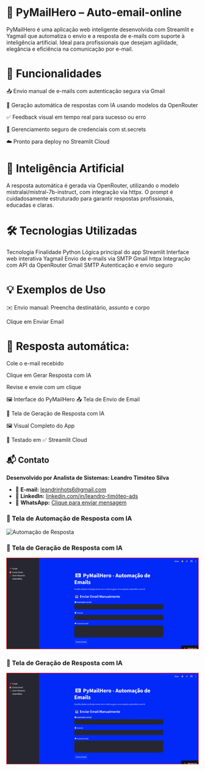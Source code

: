 # 📧 PyMailHero – Auto-email-online
PyMailHero é uma aplicação web inteligente desenvolvida com Streamlit e Yagmail que automatiza o envio e a resposta de e-mails com suporte à inteligência artificial. Ideal para profissionais que desejam agilidade, elegância e eficiência na comunicação por e-mail.

# 🚀 Funcionalidades
📤 Envio manual de e-mails com autenticação segura via Gmail

🤖 Geração automática de respostas com IA usando modelos da OpenRouter

✅ Feedback visual em tempo real para sucesso ou erro

🔐 Gerenciamento seguro de credenciais com st.secrets

☁️ Pronto para deploy no Streamlit Cloud

# 🧠 Inteligência Artificial
A resposta automática é gerada via OpenRouter, utilizando o modelo mistralai/mistral-7b-instruct, com integração via httpx. O prompt é cuidadosamente estruturado para garantir respostas profissionais, educadas e claras.

# 🛠️ Tecnologias Utilizadas
Tecnologia	Finalidade
Python	Lógica principal do app
Streamlit	Interface web interativa
Yagmail	Envio de e-mails via SMTP Gmail
httpx	Integração com API da OpenRouter
Gmail SMTP	Autenticação e envio seguro

# 💡 Exemplos de Uso
✉️ Envio manual:
Preencha destinatário, assunto e corpo

Clique em Enviar Email

# 🤖 Resposta automática:
Cole o e-mail recebido

Clique em Gerar Resposta com IA

Revise e envie com um clique

🖼️ Interface do PyMailHero
📤 Tela de Envio de Email

🤖 Tela de Geração de Resposta com IA

🖼️ Visual Completo do App

🧪 Testado em
✅ Streamlit Cloud

## 📬 Contato

**Desenvolvido por Analista de Sistemas: Leandro Timóteo Silva**

- 📧 **E-mail:** [leandrinhots6@gmail.com](mailto:leandrinhots6@gmail.com)  
- 💼 **LinkedIn:** [linkedin.com/in/leandro-timóteo-ads](https://www.linkedin.com/in/leandro-timóteo-ads)  
- 📱 **WhatsApp:** [Clique para enviar mensagem](https://wa.me/5583987830223)

### 🧠 Tela de Automação de Resposta com IA  
![Automação de Resposta](assets/Captura%20de%20tela%202025-10-06%20185243.png)

### 🤖 Tela de Geração de Resposta com IA 
![Resposta com IA](assets/Captura%20de%20tela%202025-10-06%20185459.png)

### 🤖 Tela de Geração de Resposta com IA  
![Resposta com IA](assets/Captura%20de%20tela%202025-10-06%20185459.png)






